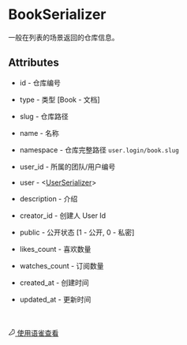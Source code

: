 # BookSerializer 

 <p>一般在列表的场景返回的仓库信息。</p>

 ## Attributes 

<ul><li><p>id - 仓库编号</p></li></ul><ul><li><p>type - 类型 [Book - 文档]</p></li></ul><ul><li><p>slug - 仓库路径</p></li></ul><ul><li><p>name - 名称</p></li></ul><ul><li><p>namespace - 仓库完整路径 <code>user.login/book.slug</code></p></li></ul><ul><li><p>user_id - 所属的团队/用户编号</p></li></ul><ul><li><p>user - <<a href="UserSerializer" target="_blank">UserSerializer</a>></p></li></ul><ul><li><p>description - 介绍</p></li></ul><ul><li><p>creator_id - 创建人 User Id</p></li></ul><ul><li><p>public - 公开状态 [1 - 公开, 0 - 私密]</p></li></ul><ul><li><p>likes_count - 喜欢数量</p></li></ul><ul><li><p>watches_count - 订阅数量</p></li></ul><ul><li><p>created_at - 创建时间</p></li></ul><ul><li><p>updated_at - 更新时间</p></li></ul><br><br><a class="yuque-link" target="_blank" href="https://www.yuque.com/yuque/developer/bookserializer"><svg viewBox="64 64 896 896" class="" data-icon="yuque" width="1em" height="1em" fill="currentColor" aria-hidden="true"><path d="M854.6 370.6c-9.9-39.4 9.9-102.2 73.4-124.4l-67.9-3.6s-25.7-90-143.6-98c-117.8-8.1-194.9-3-195-3 .1 0 87.4 55.6 52.4 154.7-25.6 52.5-65.8 95.6-108.8 144.7-1.3 1.3-2.5 2.6-3.5 3.7C319.4 605 96 860 96 860c245.9 64.4 410.7-6.3 508.2-91.1 20.5-.2 35.9-.3 46.3-.3 135.8 0 250.6-117.6 245.9-248.4-3.2-89.9-31.9-110.2-41.8-149.6zm-204.1 334c-10.6 0-26.2.1-46.8.3l-23.6.2-17.8 15.5c-47.1 41-104.4 71.5-171.4 87.6-52.5 12.6-110 16.2-172.7 9.6 18-20.5 36.5-41.6 55.4-63.1 92-104.6 173.8-197.5 236.9-268.5l1.4-1.4 1.3-1.5c4.1-4.6 20.6-23.3 24.7-28.1 9.7-11.1 17.3-19.9 24.5-28.6 30.7-36.7 52.2-67.8 69-102.2l1.6-3.3 1.2-3.4c13.7-38.8 15.4-76.9 6.2-112.8 22.5.7 46.5 1.9 71.7 3.6 33.3 2.3 55.5 12.9 71.1 29.2 5.8 6 10.2 12.5 13.4 18.7 1 2 1.7 3.6 2.3 5l5 17.7c-15.7 34.5-19.9 73.3-11.4 107.2 3 11.8 6.9 22.4 12.3 34.4 2.1 4.7 9.5 20.1 11 23.3 10.3 22.7 15.4 43 16.7 78.7 3.3 94.6-82.7 181.9-182 181.9z"></path></svg> 使用语雀查看</a>